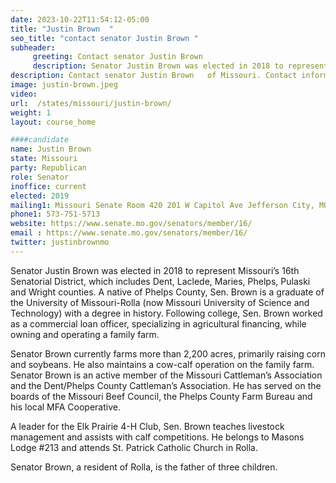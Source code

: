 ```yaml
---
date: 2023-10-22T11:54:12-05:00
title: "Justin Brown  "
seo_title: "contact senator Justin Brown "
subheader:
     greeting: Contact senator Justin Brown
     description: Senator Justin Brown was elected in 2018 to represent Missouri’s 16th Senatorial District, which includes Dent, Laclede, Maries, Phelps, Pulaski and Wright counties. A native of Phelps County, Sen. Brown is a graduate of the University of Missouri-Rolla (now Missouri University of Science and Technology) with a degree in history.
description: Contact senator Justin Brown   of Missouri. Contact information for Justin Brown includes email address, phone number, and mailing address.
image: justin-brown.jpeg
video:
url:  /states/missouri/justin-brown/
weight: 1
layout: course_home

####candidate
name: Justin Brown
state: Missouri
party: Republican
role: Senator
inoffice: current
elected: 2019
mailing1: Missouri Senate Room 420 201 W Capitol Ave Jefferson City, MO 65101
phone1: 573-751-5713
website: https://www.senate.mo.gov/senators/member/16/
email : https://www.senate.mo.gov/senators/member/16/
twitter: justinbrownmo
---
```


Senator Justin Brown was elected in 2018 to represent Missouri’s 16th Senatorial District, which includes Dent, Laclede, Maries, Phelps, Pulaski and Wright counties. A native of Phelps County, Sen. Brown is a graduate of the University of Missouri-Rolla (now Missouri University of Science and Technology) with a degree in history. Following college, Sen. Brown worked as a commercial loan officer, specializing in agricultural financing, while owning and operating a family farm.

Senator Brown currently farms more than 2,200 acres, primarily raising corn and soybeans. He also maintains a cow-calf operation on the family farm. Senator Brown is an active member of the Missouri Cattleman’s Association and the Dent/Phelps County Cattleman’s Association. He has served on the boards of the Missouri Beef Council, the Phelps County Farm Bureau and his local MFA Cooperative.

A leader for the Elk Prairie 4-H Club, Sen. Brown teaches livestock management and assists with calf competitions. He belongs to Masons Lodge #213 and attends St. Patrick Catholic Church in Rolla.

Senator Brown, a resident of Rolla, is the father of three children.
